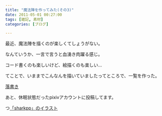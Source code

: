 ```yaml
---
title: "魔法陣を作ってみた(その3)"
date: 2011-05-01 00:27:00
tags: [雑記, 素材]
categories: [ブログ]

---
```


最近、魔法陣を描くのが楽しくてしょうがない。

なんていうか、一言で言うと血湧き肉躍る感じ。

コード書くのも楽しいけど、絵描くのも楽しい...

てことで、いままでこんなんを描いていましたってところで、一覧を作った。

[落書き][1]

 [1]: /graffiti.html

あと、休眠状態だったpixivアカウントに投稿してます。

つ[「sharkpp」のイラスト][2]

 [2]: http://www.pixiv.net/member.php?id=1547498
